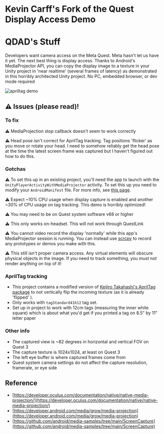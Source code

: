 # Kevin Carff's Fork of the Quest Display Access Demo




# QDAD's Stuff 

Developers want camera access on the Meta Quest. Meta hasn't let us have it yet. The next best thing is display access. Thanks to Android's MediaProjector API, you can copy the display image to a texture in your Unity project in 'near realtime' (several frames of latency) as demonstrated in this horribly architected Unity project. No PC, embedded browser, or dev mode required

![apriltag demo](https://github.com/user-attachments/assets/3132a917-7472-4dc5-aa51-0416a6551e62)

## ⚠️ Issues (please read)!

### To fix 

⚠️ MediaProjection stop callback doesn't seem to work correctly

⚠️ Head pose isn't correct for AprilTag tracking. Tag positions 'flicker' as you move or rotate your head. I need to somehow reliably get the head pose at the time the latest screen frame was captured but I haven't figured out how to do this.

### Gotchas

⚠️ To set this up in an existing project, you'll need the app to launch with the `UnityPlayerActivityWithMediaProjector` activity. To set this up you need to modify your `AndroidManifest` file. For more info, see [this page](https://docs.unity3d.com/Manual/android-custom-activity.html).

⚠️ Expect ~10% CPU usage when display capture is enabled and another ~30% of CPU usage on tag tracking. This demo is horribly optimized!

⚠️ You may need to be on Quest system software v68 or higher 

⚠️ This only works on-headset. This will not work through QuestLink

⚠️ You cannot video record the display 'normally' while this app's MediaProjector session is running. You can instead use [scrcpy](https://github.com/Genymobile/scrcpy) to record any prototypes or demos you make with this.

⚠️ This still isn't proper camera access. Any virtual elements will obscure physical objects in the image. If you need to track something, you must not render anything on top of it!

### AprilTag tracking

- This project contains a modified version of [Keijiro Takahashi's AprilTag package](https://github.com/keijiro/jp.keijiro.apriltag) to not vertically flip the incoming texture (as it is already 'flipped' ).
- Only works with `tagStandard41h12` tag set.
- Set up in project to work with 12cm tags (measuring the inner white square) which is about what you'd get if you printed a tag on 8.5" by 11" letter paper 

### Other info

- The captured view is ~82 degrees in horizontal and vertical FOV on Quest 3
- The capture texture is 1024x1024, at least on Quest 3
- The left eye buffer is where captured frames come from
- Quest system camera settings do not affect the capture resolution, framerate, or eye side

## Reference

- [https://developer.oculus.com/documentation/native/native-media-projection/](https://developer.oculus.com/documentation/native/native-media-projection/)
- [https://developer.android.com/media/grow/media-projection](https://developer.android.com/media/grow/media-projection)
- [https://github.com/android/media-samples/tree/main/ScreenCapture](https://github.com/android/media-samples/tree/main/ScreenCapture)
